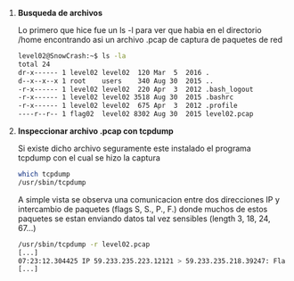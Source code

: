 1. **Busqueda de archivos**

    Lo primero que hice fue un ls -l para ver que habia en el directorio /home encontrando asi un archivo .pcap de captura de paquetes de red
    ```bash
    level02@SnowCrash:~$ ls -la
    total 24
    dr-x------ 1 level02 level02  120 Mar  5  2016 .
    d--x--x--x 1 root    users    340 Aug 30  2015 ..
    -r-x------ 1 level02 level02  220 Apr  3  2012 .bash_logout
    -r-x------ 1 level02 level02 3518 Aug 30  2015 .bashrc
    -r-x------ 1 level02 level02  675 Apr  3  2012 .profile
    ----r--r-- 1 flag02  level02 8302 Aug 30  2015 level02.pcap
    ```

2. **Inspeccionar archivo .pcap con tcpdump**

    Si existe dicho archivo seguramente este instalado el programa tcpdump con el cual se hizo la captura
    ```bash
    which tcpdump
    /usr/sbin/tcpdump
    ````

    A simple vista se observa una comunicacion entre dos direcciones IP y intercambio de paquetes (flags S, S., P., F.) donde muchos de estos paquetes se estan enviando datos tal vez sensibles (length 3, 18, 24, 67...)

    ```bash
    /usr/sbin/tcpdump -r level02.pcap
    [...]
    07:23:12.304425 IP 59.233.235.223.12121 > 59.233.235.218.39247: Flags [P.], seq 22:46, ack 22, win 453, options [nop,nop,TS val 46280426 ecr 18592804], length 24
    [...]
    ```



    